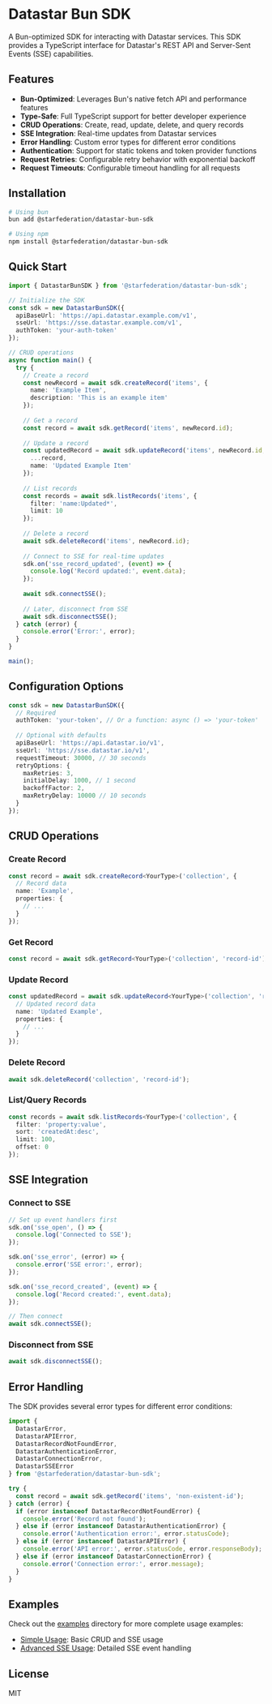 # Datastar Bun SDK

A Bun-optimized SDK for interacting with Datastar services. This SDK provides a TypeScript interface for Datastar's REST API and Server-Sent Events (SSE) capabilities.

## Features

- **Bun-Optimized**: Leverages Bun's native fetch API and performance features
- **Type-Safe**: Full TypeScript support for better developer experience
- **CRUD Operations**: Create, read, update, delete, and query records
- **SSE Integration**: Real-time updates from Datastar services
- **Error Handling**: Custom error types for different error conditions
- **Authentication**: Support for static tokens and token provider functions
- **Request Retries**: Configurable retry behavior with exponential backoff
- **Request Timeouts**: Configurable timeout handling for all requests

## Installation

```bash
# Using bun
bun add @starfederation/datastar-bun-sdk

# Using npm
npm install @starfederation/datastar-bun-sdk
```

## Quick Start

```typescript
import { DatastarBunSDK } from '@starfederation/datastar-bun-sdk';

// Initialize the SDK
const sdk = new DatastarBunSDK({
  apiBaseUrl: 'https://api.datastar.example.com/v1',
  sseUrl: 'https://sse.datastar.example.com/v1',
  authToken: 'your-auth-token'
});

// CRUD operations
async function main() {
  try {
    // Create a record
    const newRecord = await sdk.createRecord('items', {
      name: 'Example Item',
      description: 'This is an example item'
    });
    
    // Get a record
    const record = await sdk.getRecord('items', newRecord.id);
    
    // Update a record
    const updatedRecord = await sdk.updateRecord('items', newRecord.id, {
      ...record,
      name: 'Updated Example Item'
    });
    
    // List records
    const records = await sdk.listRecords('items', {
      filter: 'name:Updated*',
      limit: 10
    });
    
    // Delete a record
    await sdk.deleteRecord('items', newRecord.id);
    
    // Connect to SSE for real-time updates
    sdk.on('sse_record_updated', (event) => {
      console.log('Record updated:', event.data);
    });
    
    await sdk.connectSSE();
    
    // Later, disconnect from SSE
    await sdk.disconnectSSE();
  } catch (error) {
    console.error('Error:', error);
  }
}

main();
```

## Configuration Options

```typescript
const sdk = new DatastarBunSDK({
  // Required
  authToken: 'your-token', // Or a function: async () => 'your-token'
  
  // Optional with defaults
  apiBaseUrl: 'https://api.datastar.io/v1',
  sseUrl: 'https://sse.datastar.io/v1',
  requestTimeout: 30000, // 30 seconds
  retryOptions: {
    maxRetries: 3,
    initialDelay: 1000, // 1 second
    backoffFactor: 2,
    maxRetryDelay: 10000 // 10 seconds
  }
});
```

## CRUD Operations

### Create Record

```typescript
const record = await sdk.createRecord<YourType>('collection', {
  // Record data
  name: 'Example',
  properties: {
    // ...
  }
});
```

### Get Record

```typescript
const record = await sdk.getRecord<YourType>('collection', 'record-id');
```

### Update Record

```typescript
const updatedRecord = await sdk.updateRecord<YourType>('collection', 'record-id', {
  // Updated record data
  name: 'Updated Example',
  properties: {
    // ...
  }
});
```

### Delete Record

```typescript
await sdk.deleteRecord('collection', 'record-id');
```

### List/Query Records

```typescript
const records = await sdk.listRecords<YourType>('collection', {
  filter: 'property:value',
  sort: 'createdAt:desc',
  limit: 100,
  offset: 0
});
```

## SSE Integration

### Connect to SSE

```typescript
// Set up event handlers first
sdk.on('sse_open', () => {
  console.log('Connected to SSE');
});

sdk.on('sse_error', (error) => {
  console.error('SSE error:', error);
});

sdk.on('sse_record_created', (event) => {
  console.log('Record created:', event.data);
});

// Then connect
await sdk.connectSSE();
```

### Disconnect from SSE

```typescript
await sdk.disconnectSSE();
```

## Error Handling

The SDK provides several error types for different error conditions:

```typescript
import { 
  DatastarError,
  DatastarAPIError,
  DatastarRecordNotFoundError,
  DatastarAuthenticationError,
  DatastarConnectionError,
  DatastarSSEError
} from '@starfederation/datastar-bun-sdk';

try {
  const record = await sdk.getRecord('items', 'non-existent-id');
} catch (error) {
  if (error instanceof DatastarRecordNotFoundError) {
    console.error('Record not found');
  } else if (error instanceof DatastarAuthenticationError) {
    console.error('Authentication error:', error.statusCode);
  } else if (error instanceof DatastarAPIError) {
    console.error('API error:', error.statusCode, error.responseBody);
  } else if (error instanceof DatastarConnectionError) {
    console.error('Connection error:', error.message);
  }
}
```

## Examples

Check out the [examples](./examples) directory for more complete usage examples:

- [Simple Usage](./examples/simple-usage.ts): Basic CRUD and SSE usage
- [Advanced SSE Usage](./examples/advanced-sse-usage.ts): Detailed SSE event handling

## License

MIT